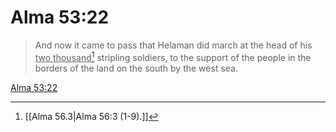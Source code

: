 # Alma 53:22

> And now it came to pass that Helaman did march at the head of his <u>two thousand</u>[^a] stripling soldiers, to the support of the people in the borders of the land on the south by the west sea.

[Alma 53:22](https://www.churchofjesuschrist.org/study/scriptures/bofm/alma/53?lang=eng&id=p22#p22)


[^a]: [[Alma 56.3|Alma 56:3 (1-9).]]
